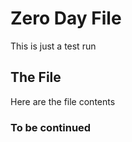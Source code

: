 # Zero Day File

This is just a test run

## The File

Here are the file contents

### To be continued
